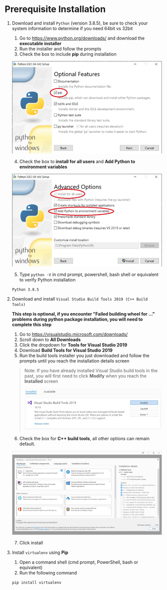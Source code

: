# Prerequisite Installation
1. Download and install `Python` (version 3.8.5), be sure to check your system information to determine if you need 64bit vs 32bit
	1. Go to https://www.python.org/downloads/ and download the **executable installer**
	2. Run the installer and follow the prompts
	3. Check the box to include **pip** during installation

	![Include Pip](Images/PrerequisiteInstallation/IncludePip.jpg)

	4. Check the box to **install for all users** and **Add Python to environment variables**

	![Install All Users](Images/PrerequisiteInstallation/InstallAllUsers.jpg)

	5. Type `python -V` in cmd prompt, powershell, bash shell or equivalent to verify Python installation
	```
	Python 3.8.5
	```
2. Download and install `Visual Studio Build Tools 2019 (C++ Build Tools)`
	
	**This step is optional, if you encounter "Failed building wheel for ..." problems during python package installation, you will need to complete this step**
	1. Go to https://visualstudio.microsoft.com/downloads/
	2. Scroll down to **All Downloads**
	3. Click the dropdown for **Tools for Visual Studio 2019**
	4. Download **Build Tools for Visual Studio 2019**
	5. Run the build tools installer you just downloaded and follow the prompts until you reach the installation details screen
	> Note: If you have already installed Visual Studio build tools in the past, you will first need to click **Modify** when you reach the **Installed** screen 
	> 
	> ![Modify Visual Studio](Images/PrerequisiteInstallation/Modify.jpg)
	
	6. Check the box for **C++ build tools**, all other options can remain default.
	
	![Visual Studio Build Tools](Images/PrerequisiteInstallation/VisualStudioBuildTools.jpg)
	
	7. Click install
3. Install `virtualenv` using **Pip**
	1. Open a command shell (cmd prompt, PowerShell, bash or equivalent)
	2. Run the following command
	```
	pip install virtualenv
	```
